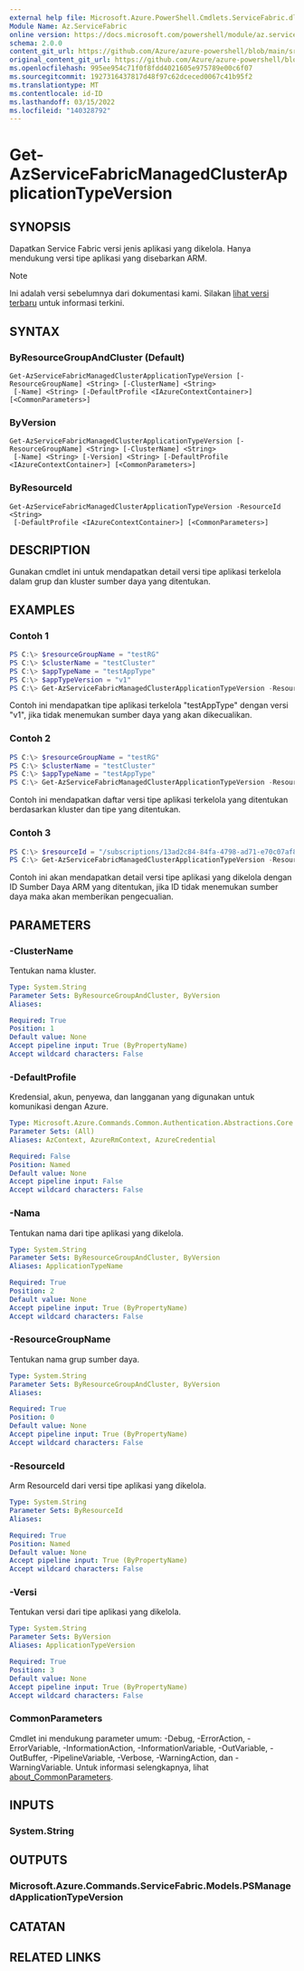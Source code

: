 ```yaml
---
external help file: Microsoft.Azure.PowerShell.Cmdlets.ServiceFabric.dll-Help.xml
Module Name: Az.ServiceFabric
online version: https://docs.microsoft.com/powershell/module/az.servicefabric/get-azservicefabricmanagedclusterapplicationtypeversion
schema: 2.0.0
content_git_url: https://github.com/Azure/azure-powershell/blob/main/src/ServiceFabric/ServiceFabric/help/Get-AzServiceFabricManagedClusterApplicationTypeVersion.md
original_content_git_url: https://github.com/Azure/azure-powershell/blob/main/src/ServiceFabric/ServiceFabric/help/Get-AzServiceFabricManagedClusterApplicationTypeVersion.md
ms.openlocfilehash: 995ee954c71f0f8fdd4021605e975789e00c6f07
ms.sourcegitcommit: 1927316437817d48f97c62dceced0067c41b95f2
ms.translationtype: MT
ms.contentlocale: id-ID
ms.lasthandoff: 03/15/2022
ms.locfileid: "140328792"
---
```

# Get-AzServiceFabricManagedClusterApplicationTypeVersion

## SYNOPSIS
Dapatkan Service Fabric versi jenis aplikasi yang dikelola. Hanya mendukung versi tipe aplikasi yang disebarkan ARM.

> [!NOTE]
>Ini adalah versi sebelumnya dari dokumentasi kami. Silakan [lihat versi terbaru](/powershell/module/az.servicefabric/get-azservicefabricmanagedclusterapplicationtypeversion) untuk informasi terkini.

## SYNTAX

### ByResourceGroupAndCluster (Default)
```
Get-AzServiceFabricManagedClusterApplicationTypeVersion [-ResourceGroupName] <String> [-ClusterName] <String>
 [-Name] <String> [-DefaultProfile <IAzureContextContainer>] [<CommonParameters>]
```

### ByVersion
```
Get-AzServiceFabricManagedClusterApplicationTypeVersion [-ResourceGroupName] <String> [-ClusterName] <String>
 [-Name] <String> [-Version] <String> [-DefaultProfile <IAzureContextContainer>] [<CommonParameters>]
```

### ByResourceId
```
Get-AzServiceFabricManagedClusterApplicationTypeVersion -ResourceId <String>
 [-DefaultProfile <IAzureContextContainer>] [<CommonParameters>]
```

## DESCRIPTION
Gunakan cmdlet ini untuk mendapatkan detail versi tipe aplikasi terkelola dalam grup dan kluster sumber daya yang ditentukan.

## EXAMPLES

### Contoh 1
```powershell
PS C:\> $resourceGroupName = "testRG"
PS C:\> $clusterName = "testCluster"
PS C:\> $appTypeName = "testAppType"
PS C:\> $appTypeVersion = "v1"
PS C:\> Get-AzServiceFabricManagedClusterApplicationTypeVersion -ResourceGroupName $resourceGroupName -ClusterName $clusterName -Name $appTypeName -Version $appTypeVersion
```

Contoh ini mendapatkan tipe aplikasi terkelola "testAppType" dengan versi "v1", jika tidak menemukan sumber daya yang akan dikecualikan.

### Contoh 2
```powershell
PS C:\> $resourceGroupName = "testRG"
PS C:\> $clusterName = "testCluster"
PS C:\> $appTypeName = "testAppType"
PS C:\> Get-AzServiceFabricManagedClusterApplicationTypeVersion -ResourceGroupName $resourceGroupName -ClusterName $clusterName -Name $appTypeName
```

Contoh ini mendapatkan daftar versi tipe aplikasi terkelola yang ditentukan berdasarkan kluster dan tipe yang ditentukan.

### Contoh 3
```powershell
PS C:\> $resourceId = "/subscriptions/13ad2c84-84fa-4798-ad71-e70c07af873f/resourcegroups/testRG/providers/Microsoft.ServiceFabric/managedClusters/testCluster/applicationTypes/testAppType/versions/v1"
PS C:\> Get-AzServiceFabricManagedClusterApplicationTypeVersion -ResourceId $resourceId
```

Contoh ini akan mendapatkan detail versi tipe aplikasi yang dikelola dengan ID Sumber Daya ARM yang ditentukan, jika ID tidak menemukan sumber daya maka akan memberikan pengecualian.

## PARAMETERS

### -ClusterName
Tentukan nama kluster.

```yaml
Type: System.String
Parameter Sets: ByResourceGroupAndCluster, ByVersion
Aliases:

Required: True
Position: 1
Default value: None
Accept pipeline input: True (ByPropertyName)
Accept wildcard characters: False
```

### -DefaultProfile
Kredensial, akun, penyewa, dan langganan yang digunakan untuk komunikasi dengan Azure.

```yaml
Type: Microsoft.Azure.Commands.Common.Authentication.Abstractions.Core.IAzureContextContainer
Parameter Sets: (All)
Aliases: AzContext, AzureRmContext, AzureCredential

Required: False
Position: Named
Default value: None
Accept pipeline input: False
Accept wildcard characters: False
```

### -Nama
Tentukan nama dari tipe aplikasi yang dikelola.

```yaml
Type: System.String
Parameter Sets: ByResourceGroupAndCluster, ByVersion
Aliases: ApplicationTypeName

Required: True
Position: 2
Default value: None
Accept pipeline input: True (ByPropertyName)
Accept wildcard characters: False
```

### -ResourceGroupName
Tentukan nama grup sumber daya.

```yaml
Type: System.String
Parameter Sets: ByResourceGroupAndCluster, ByVersion
Aliases:

Required: True
Position: 0
Default value: None
Accept pipeline input: True (ByPropertyName)
Accept wildcard characters: False
```

### -ResourceId
Arm ResourceId dari versi tipe aplikasi yang dikelola.

```yaml
Type: System.String
Parameter Sets: ByResourceId
Aliases:

Required: True
Position: Named
Default value: None
Accept pipeline input: True (ByPropertyName)
Accept wildcard characters: False
```

### -Versi
Tentukan versi dari tipe aplikasi yang dikelola.

```yaml
Type: System.String
Parameter Sets: ByVersion
Aliases: ApplicationTypeVersion

Required: True
Position: 3
Default value: None
Accept pipeline input: True (ByPropertyName)
Accept wildcard characters: False
```

### CommonParameters
Cmdlet ini mendukung parameter umum: -Debug, -ErrorAction, -ErrorVariable, -InformationAction, -InformationVariable, -OutVariable, -OutBuffer, -PipelineVariable, -Verbose, -WarningAction, dan -WarningVariable. Untuk informasi selengkapnya, lihat [about_CommonParameters](http://go.microsoft.com/fwlink/?LinkID=113216).

## INPUTS

### System.String

## OUTPUTS

### Microsoft.Azure.Commands.ServiceFabric.Models.PSManagedApplicationTypeVersion

## CATATAN

## RELATED LINKS

